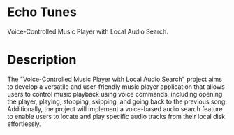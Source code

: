# Echo Tunes

Voice-Controlled Music Player with Local Audio Search.

# Description

The "Voice-Controlled Music Player with Local Audio Search" project aims to 
develop a versatile and user-friendly music player application that allows users to control music playback using voice commands, including opening the player, playing, stopping, skipping, and going back to the previous song. Additionally, the project will implement a voice-based audio search feature to enable users to locate and play specific audio tracks from their local disk effortlessly.
